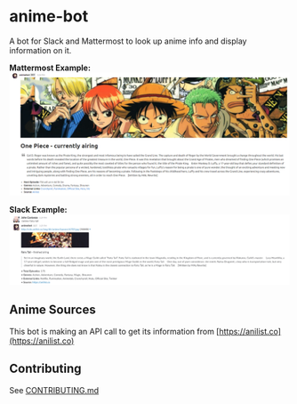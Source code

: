 # anime-bot

A bot for Slack and Mattermost to look up anime info and display information on it.

**Mattermost Example:**
![Screenshot of an example of what bot will return](anime-mattermost-bot.png?raw=true)

**Slack Example:**
![Screenshot of an example of what bot will return](anime-slack-bot.png?raw=true)

## Anime Sources

This bot is making an API call to get its information from [https://anilist.co](https://anilist.co)

## Contributing

See [CONTRIBUTING.md](CONTRIBUTING.md)
